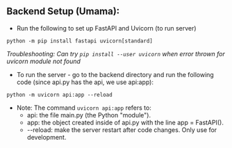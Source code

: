 ## Backend Setup (Umama):

- Run the following to set up FastAPI and Uvicorn (to run server)

`python -m pip install fastapi uvicorn[standard]`

*Troubleshooting: Can try `pip install --user uvicorn` when error thrown for uvicorn module not found*

- To run the server - go to the backend directory and run the following code (since api.py has the api, we use api:app):

`python -m uvicorn api:app --reload`

- Note: The command `uvicorn api:app` refers to:
    - api: the file main.py (the Python "module").
    - app: the object created inside of api.py with the line app = FastAPI().
    - --reload: make the server restart after code changes. Only use for development.
